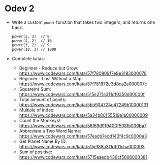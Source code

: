 # Odev 2

- Write a custom `power` function that takes two integers, and returns one back.

  ```golang
  power(2, 3)  // 8
  power(4, 2)  // 16
  power(3, 2)  // 9
  power(10, 3) // 1000
  ```

- Complete katas:

  - Beginner - Reduce but Grow: https://www.codewars.com/kata/57f780909f7e8e3183000078
  - Beginner - Lost Without a Map: https://www.codewars.com/kata/57f781872e3d8ca2a000007e
  - Square(n) Sum: https://www.codewars.com/kata/515e271a311df0350d00000f
  - Total amount of points: https://www.codewars.com/kata/5bb904724c47249b10000131
  - Multiple of index: https://www.codewars.com/kata/5a34b80155519e1a00000009
  - Count the Monkeys!: https://www.codewars.com/kata/56f69d9f9400f508fb000ba7
  - Abbreviate a Two Word Name: https://www.codewars.com/kata/57eadb7ecd143f4c9c0000a3
  - Get Planet Name By ID: https://www.codewars.com/kata/515e188a311df01cba000003
  - Sum of positive: https://www.codewars.com/kata/5715eaedb436cf5606000381
